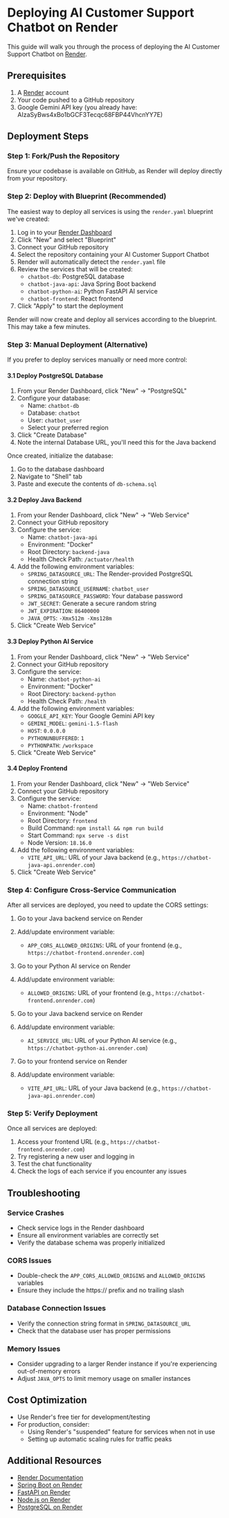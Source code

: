 # Deploying AI Customer Support Chatbot on Render

This guide will walk you through the process of deploying the AI Customer Support Chatbot on [Render](https://render.com).

## Prerequisites

1. A [Render](https://render.com) account
2. Your code pushed to a GitHub repository
3. Google Gemini API key (you already have: AIzaSyBws4xBo1bGCF3Tecqc68FBP44VhcnYY7E)

## Deployment Steps

### Step 1: Fork/Push the Repository

Ensure your codebase is available on GitHub, as Render will deploy directly from your repository.

### Step 2: Deploy with Blueprint (Recommended)

The easiest way to deploy all services is using the `render.yaml` blueprint we've created:

1. Log in to your [Render Dashboard](https://dashboard.render.com)
2. Click "New" and select "Blueprint"
3. Connect your GitHub repository
4. Select the repository containing your AI Customer Support Chatbot
5. Render will automatically detect the `render.yaml` file
6. Review the services that will be created:
   - `chatbot-db`: PostgreSQL database
   - `chatbot-java-api`: Java Spring Boot backend
   - `chatbot-python-ai`: Python FastAPI AI service
   - `chatbot-frontend`: React frontend
7. Click "Apply" to start the deployment

Render will now create and deploy all services according to the blueprint. This may take a few minutes.

### Step 3: Manual Deployment (Alternative)

If you prefer to deploy services manually or need more control:

#### 3.1 Deploy PostgreSQL Database

1. From your Render Dashboard, click "New" → "PostgreSQL"
2. Configure your database:
   - Name: `chatbot-db`
   - Database: `chatbot`
   - User: `chatbot_user`
   - Select your preferred region
3. Click "Create Database"
4. Note the internal Database URL, you'll need this for the Java backend

Once created, initialize the database:
1. Go to the database dashboard
2. Navigate to "Shell" tab
3. Paste and execute the contents of `db-schema.sql`

#### 3.2 Deploy Java Backend

1. From your Render Dashboard, click "New" → "Web Service"
2. Connect your GitHub repository
3. Configure the service:
   - Name: `chatbot-java-api`
   - Environment: "Docker"
   - Root Directory: `backend-java`
   - Health Check Path: `/actuator/health`
4. Add the following environment variables:
   - `SPRING_DATASOURCE_URL`: The Render-provided PostgreSQL connection string
   - `SPRING_DATASOURCE_USERNAME`: `chatbot_user`
   - `SPRING_DATASOURCE_PASSWORD`: Your database password
   - `JWT_SECRET`: Generate a secure random string
   - `JWT_EXPIRATION`: `86400000`
   - `JAVA_OPTS`: `-Xmx512m -Xms128m`
5. Click "Create Web Service"

#### 3.3 Deploy Python AI Service

1. From your Render Dashboard, click "New" → "Web Service"
2. Connect your GitHub repository
3. Configure the service:
   - Name: `chatbot-python-ai`
   - Environment: "Docker"
   - Root Directory: `backend-python`
   - Health Check Path: `/health`
4. Add the following environment variables:
   - `GOOGLE_API_KEY`: Your Google Gemini API key
   - `GEMINI_MODEL`: `gemini-1.5-flash`
   - `HOST`: `0.0.0.0`
   - `PYTHONUNBUFFERED`: `1`
   - `PYTHONPATH`: `/workspace`
5. Click "Create Web Service"

#### 3.4 Deploy Frontend

1. From your Render Dashboard, click "New" → "Web Service"
2. Connect your GitHub repository
3. Configure the service:
   - Name: `chatbot-frontend`
   - Environment: "Node"
   - Root Directory: `frontend`
   - Build Command: `npm install && npm run build`
   - Start Command: `npx serve -s dist`
   - Node Version: `18.16.0`
4. Add the following environment variables:
   - `VITE_API_URL`: URL of your Java backend (e.g., `https://chatbot-java-api.onrender.com`)
5. Click "Create Web Service"

### Step 4: Configure Cross-Service Communication

After all services are deployed, you need to update the CORS settings:

1. Go to your Java backend service on Render
2. Add/update environment variable:
   - `APP_CORS_ALLOWED_ORIGINS`: URL of your frontend (e.g., `https://chatbot-frontend.onrender.com`)

3. Go to your Python AI service on Render
4. Add/update environment variable:
   - `ALLOWED_ORIGINS`: URL of your frontend (e.g., `https://chatbot-frontend.onrender.com`)

5. Go to your Java backend service on Render
6. Add/update environment variable:
   - `AI_SERVICE_URL`: URL of your Python AI service (e.g., `https://chatbot-python-ai.onrender.com`)

7. Go to your frontend service on Render
8. Add/update environment variable:
   - `VITE_API_URL`: URL of your Java backend (e.g., `https://chatbot-java-api.onrender.com`)

### Step 5: Verify Deployment

Once all services are deployed:

1. Access your frontend URL (e.g., `https://chatbot-frontend.onrender.com`)
2. Try registering a new user and logging in
3. Test the chat functionality
4. Check the logs of each service if you encounter any issues

## Troubleshooting

### Service Crashes
- Check service logs in the Render dashboard
- Ensure all environment variables are correctly set
- Verify the database schema was properly initialized

### CORS Issues
- Double-check the `APP_CORS_ALLOWED_ORIGINS` and `ALLOWED_ORIGINS` variables
- Ensure they include the https:// prefix and no trailing slash

### Database Connection Issues
- Verify the connection string format in `SPRING_DATASOURCE_URL`
- Check that the database user has proper permissions

### Memory Issues
- Consider upgrading to a larger Render instance if you're experiencing out-of-memory errors
- Adjust `JAVA_OPTS` to limit memory usage on smaller instances

## Cost Optimization

- Use Render's free tier for development/testing
- For production, consider:
  - Using Render's "suspended" feature for services when not in use
  - Setting up automatic scaling rules for traffic peaks

## Additional Resources

- [Render Documentation](https://docs.render.com)
- [Spring Boot on Render](https://docs.render.com/deploy-spring-boot)
- [FastAPI on Render](https://docs.render.com/deploy-fastapi)
- [Node.js on Render](https://docs.render.com/deploy-node-express-app)
- [PostgreSQL on Render](https://docs.render.com/databases)